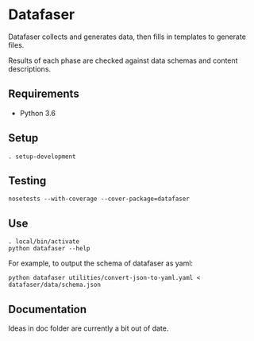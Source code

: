 Datafaser
=========

Datafaser collects and generates data, then fills in templates to generate files.

Results of each phase are checked against data schemas and content descriptions.

Requirements
------------

 - Python 3.6

Setup
-----

    . setup-development

Testing
-------

    nosetests --with-coverage --cover-package=datafaser

Use
---

    . local/bin/activate
    python datafaser --help

For example, to output the schema of datafaser as yaml:

    python datafaser utilities/convert-json-to-yaml.yaml < datafaser/data/schema.json

Documentation
-------------

Ideas in doc folder are currently a bit out of date.

